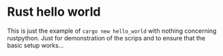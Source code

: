# Rust hello world
This is just the example of `cargo new hello_world` with nothing concerning rustpython.
Just for demonstration of the scrips and to ensure that the basic setup works... 
